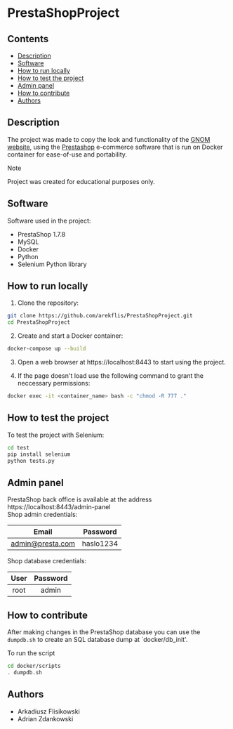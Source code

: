 
# PrestaShopProject

## Contents

- [Description](#description)
- [Software](#software)
- [How to run locally](#how-to-run-locally)
- [How to test the project](#how-to-test-the-project)
- [Admin panel](#admin-panel)
- [How to contribute](#how-to-contribute)
- [Authors](#authors)

## Description
The project was made to copy the look and functionality of the [GNOM website](https://gnom-sklep.pl/), using the [Prestashop](https://pl.prestashop.com/) e-commerce software that is run on Docker container for ease-of-use and portability.

> [!NOTE]
> Project was created for educational purposes only.

## Software
Software used in the project:
- PrestaShop 1.7.8
- MySQL
- Docker
- Python
- Selenium Python library

## How to run locally

1. Clone the repository:
```bash
git clone https://github.com/arekflis/PrestaShopProject.git
cd PrestaShopProject
```

2. Create and start a Docker container:
```bash
docker-compose up --build
```

3. Open a web browser at https://localhost:8443 to start using the project.

4. If the page doesn't load use the following command to grant the neccessary permissions:
```bash
docker exec -it <container_name> bash -c "chmod -R 777 ."
```

## How to test the project
To test the project with Selenium:
```bash
cd test
pip install selenium
python tests.py
```

## Admin panel

PrestaShop back office is available at the address https://localhost:8443/admin-panel \
Shop admin credentials:

|       Email        |       Password       |
|:------------------:|:--------------------:|
| admin@presta.com   | haslo1234            |

Shop database credentials:

|       User         |       Password       |
|:------------------:|:--------------------:|
| root               | admin                |


## How to contribute
After making changes in the PrestaShop database you can use the `dumpdb.sh` to create an SQL database dump at `docker/db_init'.

To run the script
```bash
cd docker/scripts
. dumpdb.sh
```

## Authors
- Arkadiusz Flisikowski
- Adrian Zdankowski


